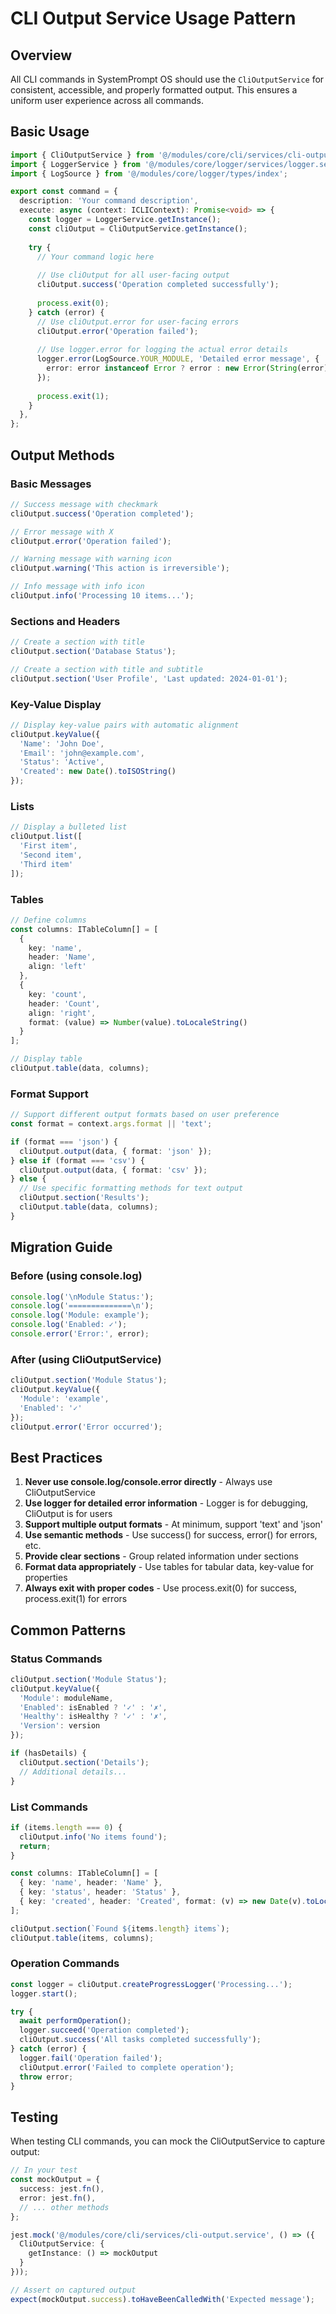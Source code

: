 # CLI Output Service Usage Pattern

## Overview

All CLI commands in SystemPrompt OS should use the `CliOutputService` for consistent, accessible, and properly formatted output. This ensures a uniform user experience across all commands.

## Basic Usage

```typescript
import { CliOutputService } from '@/modules/core/cli/services/cli-output.service';
import { LoggerService } from '@/modules/core/logger/services/logger.service';
import { LogSource } from '@/modules/core/logger/types/index';

export const command = {
  description: 'Your command description',
  execute: async (context: ICLIContext): Promise<void> => {
    const logger = LoggerService.getInstance();
    const cliOutput = CliOutputService.getInstance();
    
    try {
      // Your command logic here
      
      // Use cliOutput for all user-facing output
      cliOutput.success('Operation completed successfully');
      
      process.exit(0);
    } catch (error) {
      // Use cliOutput.error for user-facing errors
      cliOutput.error('Operation failed');
      
      // Use logger.error for logging the actual error details
      logger.error(LogSource.YOUR_MODULE, 'Detailed error message', {
        error: error instanceof Error ? error : new Error(String(error)),
      });
      
      process.exit(1);
    }
  },
};
```

## Output Methods

### Basic Messages

```typescript
// Success message with checkmark
cliOutput.success('Operation completed');

// Error message with X
cliOutput.error('Operation failed');

// Warning message with warning icon
cliOutput.warning('This action is irreversible');

// Info message with info icon
cliOutput.info('Processing 10 items...');
```

### Sections and Headers

```typescript
// Create a section with title
cliOutput.section('Database Status');

// Create a section with title and subtitle
cliOutput.section('User Profile', 'Last updated: 2024-01-01');
```

### Key-Value Display

```typescript
// Display key-value pairs with automatic alignment
cliOutput.keyValue({
  'Name': 'John Doe',
  'Email': 'john@example.com',
  'Status': 'Active',
  'Created': new Date().toISOString()
});
```

### Lists

```typescript
// Display a bulleted list
cliOutput.list([
  'First item',
  'Second item',
  'Third item'
]);
```

### Tables

```typescript
// Define columns
const columns: ITableColumn[] = [
  {
    key: 'name',
    header: 'Name',
    align: 'left'
  },
  {
    key: 'count',
    header: 'Count',
    align: 'right',
    format: (value) => Number(value).toLocaleString()
  }
];

// Display table
cliOutput.table(data, columns);
```

### Format Support

```typescript
// Support different output formats based on user preference
const format = context.args.format || 'text';

if (format === 'json') {
  cliOutput.output(data, { format: 'json' });
} else if (format === 'csv') {
  cliOutput.output(data, { format: 'csv' });
} else {
  // Use specific formatting methods for text output
  cliOutput.section('Results');
  cliOutput.table(data, columns);
}
```

## Migration Guide

### Before (using console.log)

```typescript
console.log('\nModule Status:');
console.log('==============\n');
console.log('Module: example');
console.log('Enabled: ✓');
console.error('Error:', error);
```

### After (using CliOutputService)

```typescript
cliOutput.section('Module Status');
cliOutput.keyValue({
  'Module': 'example',
  'Enabled': '✓'
});
cliOutput.error('Error occurred');
```

## Best Practices

1. **Never use console.log/console.error directly** - Always use CliOutputService
2. **Use logger for detailed error information** - Logger is for debugging, CliOutput is for users
3. **Support multiple output formats** - At minimum, support 'text' and 'json'
4. **Use semantic methods** - Use success() for success, error() for errors, etc.
5. **Provide clear sections** - Group related information under sections
6. **Format data appropriately** - Use tables for tabular data, key-value for properties
7. **Always exit with proper codes** - Use process.exit(0) for success, process.exit(1) for errors

## Common Patterns

### Status Commands

```typescript
cliOutput.section('Module Status');
cliOutput.keyValue({
  'Module': moduleName,
  'Enabled': isEnabled ? '✓' : '✗',
  'Healthy': isHealthy ? '✓' : '✗',
  'Version': version
});

if (hasDetails) {
  cliOutput.section('Details');
  // Additional details...
}
```

### List Commands

```typescript
if (items.length === 0) {
  cliOutput.info('No items found');
  return;
}

const columns: ITableColumn[] = [
  { key: 'name', header: 'Name' },
  { key: 'status', header: 'Status' },
  { key: 'created', header: 'Created', format: (v) => new Date(v).toLocaleDateString() }
];

cliOutput.section(`Found ${items.length} items`);
cliOutput.table(items, columns);
```

### Operation Commands

```typescript
const logger = cliOutput.createProgressLogger('Processing...');
logger.start();

try {
  await performOperation();
  logger.succeed('Operation completed');
  cliOutput.success('All tasks completed successfully');
} catch (error) {
  logger.fail('Operation failed');
  cliOutput.error('Failed to complete operation');
  throw error;
}
```

## Testing

When testing CLI commands, you can mock the CliOutputService to capture output:

```typescript
// In your test
const mockOutput = {
  success: jest.fn(),
  error: jest.fn(),
  // ... other methods
};

jest.mock('@/modules/core/cli/services/cli-output.service', () => ({
  CliOutputService: {
    getInstance: () => mockOutput
  }
}));

// Assert on captured output
expect(mockOutput.success).toHaveBeenCalledWith('Expected message');
```